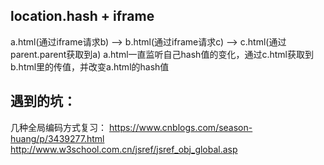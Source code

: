 ## location.hash + iframe
a.html(通过iframe请求b) ——> b.html(通过iframe请求c) ——> c.html(通过parent.parent获取到a)
a.html一直监听自己hash值的变化，通过c.html获取到b.html里的传值，并改变a.html的hash值
## 遇到的坑：
几种全局编码方式复习：
https://www.cnblogs.com/season-huang/p/3439277.html
http://www.w3school.com.cn/jsref/jsref_obj_global.asp
